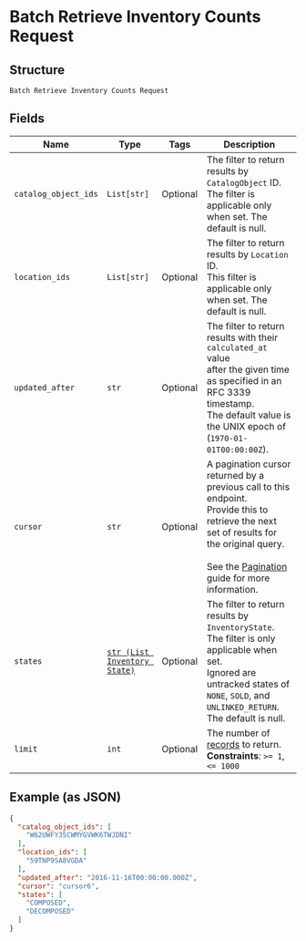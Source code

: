 
# Batch Retrieve Inventory Counts Request

## Structure

`Batch Retrieve Inventory Counts Request`

## Fields

| Name | Type | Tags | Description |
|  --- | --- | --- | --- |
| `catalog_object_ids` | `List[str]` | Optional | The filter to return results by `CatalogObject` ID.<br>The filter is applicable only when set.  The default is null. |
| `location_ids` | `List[str]` | Optional | The filter to return results by `Location` ID.<br>This filter is applicable only when set. The default is null. |
| `updated_after` | `str` | Optional | The filter to return results with their `calculated_at` value<br>after the given time as specified in an RFC 3339 timestamp.<br>The default value is the UNIX epoch of (`1970-01-01T00:00:00Z`). |
| `cursor` | `str` | Optional | A pagination cursor returned by a previous call to this endpoint.<br>Provide this to retrieve the next set of results for the original query.<br><br>See the [Pagination](https://developer.squareup.com/docs/working-with-apis/pagination) guide for more information. |
| `states` | [`str (List Inventory State)`](../../doc/models/inventory-state.md) | Optional | The filter to return results by `InventoryState`. The filter is only applicable when set.<br>Ignored are untracked states of `NONE`, `SOLD`, and `UNLINKED_RETURN`.<br>The default is null. |
| `limit` | `int` | Optional | The number of [records](entity:InventoryCount) to return.<br>**Constraints**: `>= 1`, `<= 1000` |

## Example (as JSON)

```json
{
  "catalog_object_ids": [
    "W62UWFY35CWMYGVWK6TWJDNI"
  ],
  "location_ids": [
    "59TNP9SA8VGDA"
  ],
  "updated_after": "2016-11-16T00:00:00.000Z",
  "cursor": "cursor6",
  "states": [
    "COMPOSED",
    "DECOMPOSED"
  ]
}
```

